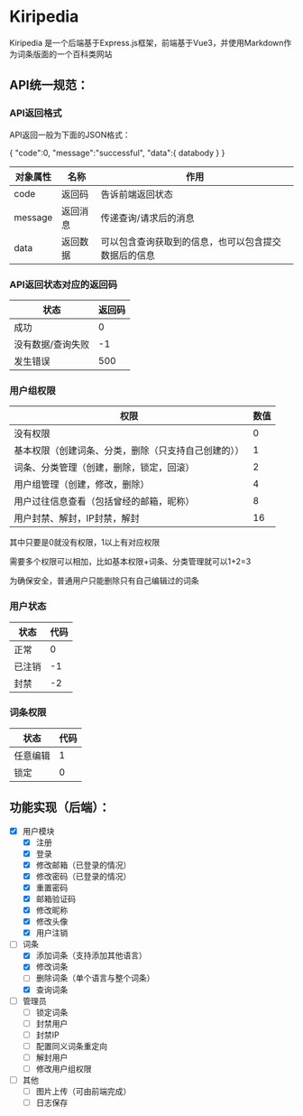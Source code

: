# Kiripedia

Kiripedia 是一个后端基于Express.js框架，前端基于Vue3，并使用Markdown作为词条版面的一个百科类网站

## API统一规范：

### API返回格式

API返回一般为下面的JSON格式：

{
  "code":0,
  "message":"successful",
  "data":{
    databody
  }
}

| 对象属性 | 名称 | 作用 |
|-|-|-|
| code | 返回码 | 告诉前端返回状态 
| message | 返回消息 | 传递查询/请求后的消息 |
| data | 返回数据 | 可以包含查询获取到的信息，也可以包含提交数据后的信息 |

### API返回状态对应的返回码
|  状态   | 返回码  |
|  ----   | ----    |
|  成功   |    0    |
| 没有数据/查询失败  | -1  |
| 发生错误 |    500   |

### 用户组权限
| 权限 |  数值 |
|----|----|
| 没有权限| 0 |
| 基本权限（创建词条、分类，删除（只支持自己创建的）） | 1 |
| 词条、分类管理（创建，删除，锁定，回滚） | 2 |
| 用户组管理（创建，修改，删除） | 4 |
| 用户过往信息查看（包括曾经的邮箱，昵称） | 8 |
| 用户封禁、解封，IP封禁，解封 | 16 |

其中只要是0就没有权限，1以上有对应权限

需要多个权限可以相加，比如基本权限+词条、分类管理就可以1+2=3

为确保安全，普通用户只能删除只有自己编辑过的词条

### 用户状态
| 状态 | 代码 |
| - | - |
| 正常 | 0 |
| 已注销| -1 |
| 封禁 | -2 |

### 词条权限
| 状态 | 代码 |
| - | - |
| 任意编辑 | 1 |
| 锁定 | 0 |

## 功能实现（后端）：

- [x] 用户模块
  - [x] 注册
  - [x] 登录
  - [x] 修改邮箱（已登录的情况）
  - [x] 修改密码（已登录的情况）
  - [x] 重置密码
  - [x] 邮箱验证码
  - [x] 修改昵称
  - [x] 修改头像
  - [x] 用户注销

- [ ] 词条
  - [x] 添加词条（支持添加其他语言）
  - [x] 修改词条
  - [ ] 删除词条（单个语言与整个词条）
  - [x] 查询词条

- [ ] 管理员
  - [ ] 锁定词条
  - [ ] 封禁用户
  - [ ] 封禁IP
  - [ ] 配置同义词条重定向
  - [ ] 解封用户
  - [ ] 修改用户组权限

- [ ] 其他
  - [ ] 图片上传（可由前端完成）
  - [ ] 日志保存